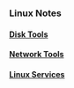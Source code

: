 ### Linux Notes

#### [Disk Tools](./disk-tools.md)

#### [Network Tools](./network-tools.md)

#### [Linux Services](./services.md)
